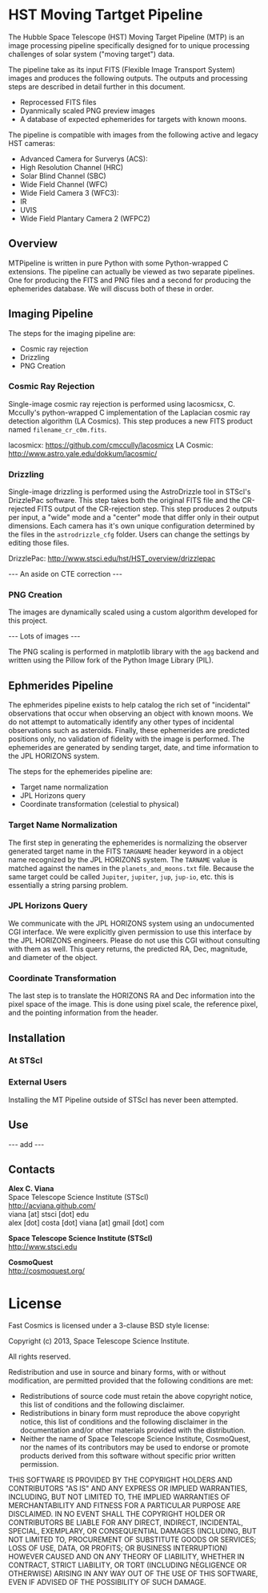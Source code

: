 HST Moving Tartget Pipeline
===========================

The Hubble Space Telescope (HST) Moving Target Pipeline (MTP) is an image processing pipeline specifically designed for to unique processing challenges of solar system ("moving target") data. 

The pipeline take as its input FITS (Flexible Image Transport System) images and produces the following outputs. The outputs and processing steps are described in detail further in this document.

 - Reprocessed FITS files
 - Dyanmically scaled PNG preview images
 - A database of expected ephemerides for targets with known moons.

The pipeline is compatible with images from the following active and legacy HST cameras: 

 - Advanced Camera for Surverys (ACS):
  - High Resolution Channel (HRC)
  - Solar Blind Channel (SBC)
  - Wide Field Channel (WFC)
 - Wide Field Camera 3 (WFC3): 
  - IR
  - UVIS
 - Wide Field Plantary Camera 2 (WFPC2)

Overview
--------

MTPipeline is written in pure Python with some Python-wrapped C extensions. The pipeline can actually be viewed as two separate pipelines. One for producing the FITS and PNG files and a second for producing the ephemerides database. We will discuss both of these in order.

Imaging Pipeline
----------------

The steps for the imaging pipeline are:

 - Cosmic ray rejection
 - Drizzling
 - PNG Creation


### Cosmic Ray Rejection

Single-image cosmic ray rejection is performed using lacosmicsx, C. Mccully's python-wrapped C implementation of the Laplacian cosmic ray detection algorithm (LA Cosmics). This step produces a new FITS product named `filename_cr_c0m.fits`.  

lacosmicx: https://github.com/cmccully/lacosmicx
LA Cosmic: http://www.astro.yale.edu/dokkum/lacosmic/

### Drizzling

Single-image drizzling is performed using the AstroDrizzle tool in STScI's DrizzlePac software. This step takes both the original FITS file and the CR-rejected FITS output of the CR-rejection step. This step produces 2 outputs per input, a "wide" mode and a "center" mode that differ only in their output dimensions. Each camera has it's own unique configuration determined by the files in the `astrodrizzle_cfg` folder. Users can change the settings by editing those files.

DrizzlePac: http://www.stsci.edu/hst/HST_overview/drizzlepac

--- An aside on CTE correction ---

### PNG Creation

The images are dynamically scaled using a custom algorithm developed for this project. 

--- Lots of images  ---

The PNG scaling is performed in matplotlib library with the `agg` backend and written using the Pillow fork of the Python Image Library (PIL).

Ephmerides Pipeline
-------------------

The ephmerides pipeline exists to help catalog the rich set of "incidental" observations that occur when observing an object with known moons. We do not attempt to automatically identify any other types of incidental observations such as asteroids. Finally, these ephemerides are predicted positions only, no validation of fidelity with the image is performed. The ephemerides are generated by sending target, date, and time information to the JPL HORIZONS system.

The steps for the ephemerides pipeline are:

 - Target name normalization
 - JPL Horizons query
 - Coordinate transformation (celestial to physical)

### Target Name Normalization

The first step in generating the ephemerides is normalizing the observer generated  target name in the FITS `TARGNAME` header keyword in a object name recognized by the JPL HORIZONS system. The `TARNAME` value is matched against the names in the `planets_and_moons.txt` file. Because the same target could be called `Jupiter`, `jupiter`, `jup`, `jup-io`, etc. this is essentially a string parsing problem. 

### JPL Horizons Query

We communicate with the JPL HORIZONS system using an undocumented CGI interface. We were explicitly given permission to use this interface by the JPL HORIZONS engineers. Please do not use this CGI without consulting with them as well. This query returns, the predicted RA, Dec, magnitude, and diameter of the object.

### Coordinate Transformation

The last step is to translate the HORIZONS RA and Dec information into the pixel space of the image. This is done using pixel scale, the reference pixel, and the pointing information from the header.

Installation
------------

### At STScI

### External Users

Installing the MT Pipeline outside of STScI has never been attempted. 

Use
---

--- add ---

Contacts
--------

**Alex C. Viana**  
Space Telescope Science Institute (STScI)  
http://acviana.github.com/  
viana [at] stsci [dot] edu  
alex [dot] costa [dot] viana [at] gmail [dot] com  
  
**Space Telescope Science Institute (STScI)**  
http://www.stsci.edu  
  
**CosmoQuest**  
http://cosmoquest.org/  

License
=======

Fast Cosmics is licensed under a 3-clause BSD style license:

Copyright (c) 2013, Space Telescope Science Institute.

All rights reserved.

Redistribution and use in source and binary forms, with or without modification, are permitted provided that the following conditions are met:

- Redistributions of source code must retain the above copyright notice, this list of conditions and the following disclaimer.
- Redistributions in binary form must reproduce the above copyright notice, this list of conditions and the following disclaimer in the documentation and/or other materials provided with the distribution.
- Neither the name of Space Telescope Science Institute, CosmoQuest, nor the names of its contributors may be used to endorse or promote products derived from this software without specific prior written permission.

THIS SOFTWARE IS PROVIDED BY THE COPYRIGHT HOLDERS AND CONTRIBUTORS "AS IS" AND ANY EXPRESS OR IMPLIED WARRANTIES, INCLUDING, BUT NOT LIMITED TO, THE IMPLIED WARRANTIES OF MERCHANTABILITY AND FITNESS FOR A PARTICULAR PURPOSE ARE DISCLAIMED. IN NO EVENT SHALL THE COPYRIGHT HOLDER OR CONTRIBUTORS BE LIABLE FOR ANY DIRECT, INDIRECT, INCIDENTAL, SPECIAL, EXEMPLARY, OR CONSEQUENTIAL DAMAGES (INCLUDING, BUT NOT LIMITED TO, PROCUREMENT OF SUBSTITUTE GOODS OR SERVICES; LOSS OF USE, DATA, OR PROFITS; OR BUSINESS INTERRUPTION) HOWEVER CAUSED AND ON ANY THEORY OF LIABILITY, WHETHER IN CONTRACT, STRICT LIABILITY, OR TORT (INCLUDING NEGLIGENCE OR OTHERWISE) ARISING IN ANY WAY OUT OF THE USE OF THIS SOFTWARE, EVEN IF ADVISED OF THE POSSIBILITY OF SUCH DAMAGE.



